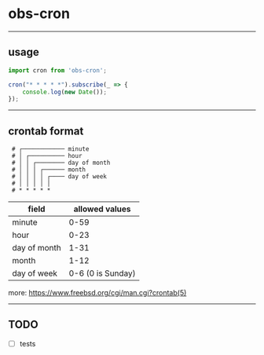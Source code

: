 # obs-cron

---

## usage

```typescript
import cron from 'obs-cron';

cron("* * * * *").subscribe(_ => {
    console.log(new Date());
});
```

---

## crontab format

```
 # ┌──────────── minute
 # │ ┌────────── hour
 # │ │ ┌──────── day of month
 # │ │ │ ┌────── month
 # │ │ │ │ ┌──── day of week
 # │ │ │ │ │
 # * * * * *
```

| field        | allowed values    |
|--------------|-------------------|
| minute       | 0-59              |
| hour         | 0-23              |
| day of month | 1-31              |
| month        | 1-12              |
| day of week  | 0-6 (0 is Sunday) |


more: https://www.freebsd.org/cgi/man.cgi?crontab(5)

---

## TODO

- [ ] tests
